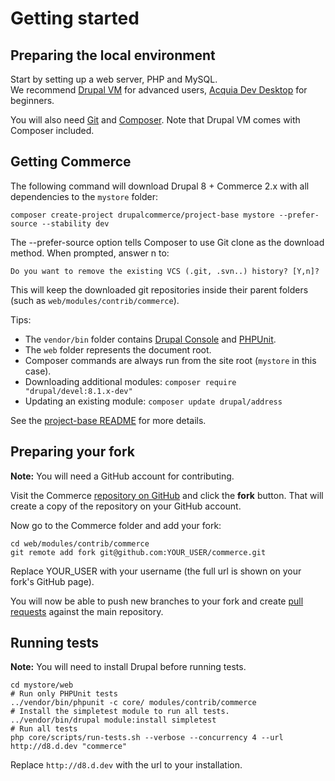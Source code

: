 # Getting started

## Preparing the local environment

Start by setting up a web server, PHP and MySQL. <br> 
We recommend [Drupal VM](http://www.drupalvm.com/) for advanced users, [Acquia Dev Desktop](https://www.acquia.com/products-services/dev-desktop) for beginners.

You will also need [Git](https://git-scm.com/) and [Composer](https://getcomposer.org/doc/00-intro.md#installation-linux-unix-osx).
Note that Drupal VM comes with Composer included.

## Getting Commerce

The following command will download Drupal 8 + Commerce 2.x with all dependencies to the `mystore` folder:

    composer create-project drupalcommerce/project-base mystore --prefer-source --stability dev

The --prefer-source option tells Composer to use Git clone as the download method. 
When prompted, answer n to:
   
    Do you want to remove the existing VCS (.git, .svn..) history? [Y,n]?

This will keep the downloaded git repositories inside their parent folders (such as `web/modules/contrib/commerce`).

Tips:

- The `vendor/bin` folder contains [Drupal Console](https://drupalconsole.com) and [PHPUnit](https://phpunit.de/). <br>
- The `web` folder represents the document root. <br>
- Composer commands are always run from the site root (`mystore` in this case). <br>
- Downloading additional modules: `composer require "drupal/devel:8.1.x-dev"` <br>
- Updating an existing module: `composer update drupal/address`

See the [project-base README](https://github.com/drupalcommerce/project-base/blob/8.x/README.md) for more details.

## Preparing your fork

**Note:** You will need a GitHub account for contributing.

Visit the Commerce [repository on GitHub](https://github.com/drupalcommerce/commerce) and click the **fork** button.
That will create a copy of the repository on your GitHub account.

Now go to the Commerce folder and add your fork:
    
    cd web/modules/contrib/commerce
    git remote add fork git@github.com:YOUR_USER/commerce.git
  
Replace YOUR_USER with your username (the full url is shown on your fork's GitHub page).

You will now be able to push new branches to your fork and create [pull requests](https://help.github.com/articles/using-pull-requests) against the main repository.

## Running tests

**Note:** You will need to install Drupal before running tests.

    cd mystore/web
    # Run only PHPUnit tests
    ../vendor/bin/phpunit -c core/ modules/contrib/commerce
    # Install the simpletest module to run all tests.
    ../vendor/bin/drupal module:install simpletest
    # Run all tests
    php core/scripts/run-tests.sh --verbose --concurrency 4 --url http://d8.d.dev "commerce"
    
Replace `http://d8.d.dev` with the url to your installation.